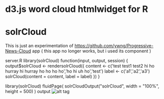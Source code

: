 # d3.js word cloud htmlwidget for R

# solrCloud

This is just an experimentation of https://github.com/ywng/Progressive-News-Cloud app ( this app no longer works, but i used its component )


server.R
library(solrCloud)
function(input, output, session) {
output$solrCloud <- rendersolrCloud({
   content <- c('test test1 test2 hi ho hurray hi hurray ho ho ho ho','ho hi uh ho','test')
   label <- c('a1','a2','a3')
   solrCloud(content = content, label = label)
  })
}

library(solrCloud)
fluidPage(
solrCloudOutput("solrCloud", width = "100%", height = 500)
)
output
![alt tag](https://raw.github.com/ywng/Progressive-News-Cloud/master/screen%20shot%20main.png)
